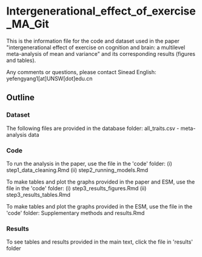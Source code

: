 # Intergenerational_effect_of_exercise_MA_Git
This is the information file for the code and dataset used in the paper "intergenerational effect of exercise on cognition and brain: a multilevel meta-analysis of mean and variance" and its corresponding results (figures and tables). 

Any comments or questions, please contact Sinead English: yefengyang1[at]UNSW[dot]edu.cn

## Outline

### Dataset
The following files are provided in the database folder:
all_traits.csv - meta-analysis data 

### Code
To run the analysis in the paper, use the file in the 'code' folder: 
(i) step1_data_cleaning.Rmd
(ii) step2_running_models.Rmd

To make tables and plot the graphs provided in the paper and ESM, use the file in the 'code' folder: 
(i) step3_results_figures.Rmd
(ii) step3_results_tables.Rmd

To make tables and plot the graphs provided in the ESM, use the file in the 'code' folder: 
Supplementary methods and results.Rmd

### Results
To see tables and results provided in the main text, click the file in 'results' folder


